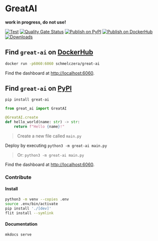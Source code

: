 # GreatAI

**work in progress, do not use!**

[![Test](https://github.com/schmelczer/great-ai/actions/workflows/test.yml/badge.svg)](https://github.com/schmelczer/great-ai/actions/workflows/check.yml)
[![Quality Gate Status](https://sonar.scoutinscience.com/api/project_badges/measure?project=great-ai&metric=alert_status)](https://sonar.schmelczer.com/dashboard?id=great-ai)
[![Publish on PyPI](https://github.com/schmelczer/great-ai/actions/workflows/publish.yaml/badge.svg)](https://github.com/schmelczer/great-ai/actions/workflows/publish.yaml)
[![Publish on DockerHub](https://github.com/schmelczer/great-ai/actions/workflows/docker.yaml/badge.svg)](https://github.com/schmelczer/great-ai/actions/workflows/docker.yaml)
[![Downloads](https://pepy.tech/badge/great-ai/month)](https://pepy.tech/project/great-ai)


## Find `great-ai` on [DockerHub](https://hub.docker.com/repository/docker/schmelczera/great-ai)

```sh
docker run -p6060:6060 schmelczera/great-ai
```

Find the dashboard at [http://localhost:6060](http://localhost:6060/dashboard/).


## Find `great-ai` on [PyPI](https://pypi.org/project/great-ai/)

```sh
pip install great-ai
```

```python
from great_ai import GreatAI

@GreatAI.create
def hello_world(name: str) -> str:
    return f"Hello {name}!"
```
> Create a new file called `main.py`

Deploy by executing `python3 -m great-ai main.py`
> Or: `python3 -m great-ai main.py`

Find the dashboard at [http://localhost:6060](http://localhost:6060/dashboard/).

### Contribute


#### Install

```sh
python3 -m venv --copies .env
source .env/bin/activate
pip install './[dev]'
flit install --symlink
```

#### Documentation

```sh
mkdocs serve
```
